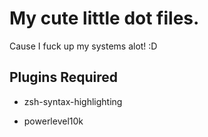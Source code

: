 # My cute little dot files.

Cause I fuck up my systems alot! :D


## Plugins Required

- zsh-syntax-highlighting

- powerlevel10k




